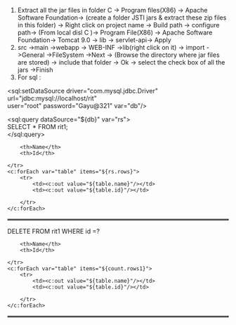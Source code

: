 1. Extract all the jar files in folder C -> Program files(X86) -> Apache Software Foundation-> (create a folder JSTl jars & extract these zip files in this folder)
-> Right click on project name -> Build path -> configure path-> (From local disl C )-> Program File(X86) ->  Apache Software Foundation-> Tomcat 9.0 -> lib -> servlet-api-> Apply
2. src ->main ->webapp -> WEB-INF ->lib(right click on it) -> import ->General ->FileSystem ->Next -> (Browse the directory where jar files are stored) -> include that folder -> Ok -> select the check box of all the jars ->Finish 
3. For sql :
   <!DOCTYPE html>
<html>
<head>
<meta charset="ISO-8859-1">
<title>Insert title here</title>
</head>
<body>  
   
<sql:setDataSource driver="com.mysql.jdbc.Driver"  
     url="jdbc:mysql://localhost/rit"  
     user="root"  password="Gayu@321" var="db"/>  

<sql:query dataSource="${db}" var="rs">  
    SELECT * FROM rit1;  
</sql:query>  
   

<table border="2" width="100%">  
    <tr>  
         
        <th>Name</th>  
        <th>Id</th>  
         
    </tr>  
    <c:forEach var="table" items="${rs.rows}">  
        <tr>  
            <td><c:out value="${table.name}"/></td>  
            <td><c:out value="${table.id}"/></td>  
          
        </tr>  
    </c:forEach>  
</table>  
<c:set var="StudentId" value="45"/> 
<sql:update dataSource="${db}" var="count">  
DELETE FROM rit1 WHERE id =?  
<sql:param value="${StudentId}" />
   </sql:update>
   
<table border="2" width="100%">  
    <tr>  
         
        <th>Name</th>  
        <th>Id</th>  
         
    </tr>  
    <c:forEach var="table" items="${count.rows1}">  
        <tr>  
            <td><c:out value="${table.name}"/></td>  
            <td><c:out value="${table.id}"/></td>  
          
        </tr>  
    </c:forEach>  
</table> 
  
</body>  
</html>

